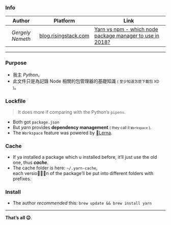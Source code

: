 ### Info 

| Author | Platform | Link |
| :---: | --- | --- |
| *Gergely Nemeth* | [blog.risingstack.com](https://blog.risingstack.com) | [Yarn vs npm - which node package manager to use in 2018?](https://blog.risingstack.com/yarn-vs-npm-node-js-package-managers/) |

-----------------

### Purpose 
- 我主 *Python*。
- 此文件只是為記錄 Node 相關的包管理器的基礎知識 <small>( 至少知道怎麼下載包 XD )</small>。

### Lockfile
> It does more if comparing with the Python’s ```pipenv```.

- Both got ```package.json``` 
- But *yarn* provides **dependency management** <small>( they call it ```Workspace``` )</small>.
- The ```Workspace``` feature was powered by [Lerna](https://github.com/lerna/lerna).

### Cache 
- If ya installed a package which u installed before, it’ll just use the old one, thus ***cache***.
- The cache folder is here: ```~/.yarn-cache```, <br>each version of the package’ll be put into different folders with prefixes.

### Install 
- The author *recommended* this: ```brew update && brew install yarn```

<hr>

**That’s all 😉**.


